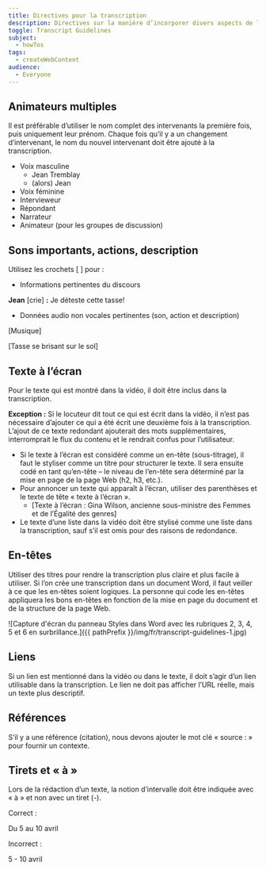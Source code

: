 ```yaml
---
title: Directives pour la transcription
description: Directives sur la manière d’incorporer divers aspects de l’audio et de la vidéo dans une transcription.
toggle: Transcript Guidelines
subject:
  - howTos
tags:
  - createWebContent
audience:
  - Everyone
---
```


## Animateurs multiples

Il est préférable d’utiliser le nom complet des intervenants la première fois, puis uniquement leur prénom. Chaque fois qu’il y a un changement d’intervenant, le nom du nouvel intervenant doit être ajouté à la transcription.

- Voix masculine
  - Jean Tremblay
  - (alors) Jean
- Voix féminine
- Intervieweur
- Répondant
- Narrateur
- Animateur (pour les groupes de discussion)

## Sons importants, actions, description

Utilisez les crochets [ ] pour :

- Informations pertinentes du discours

**Jean** [crie] **:** Je déteste cette tasse!

- Données audio non vocales pertinentes (son, action et description)

[Musique]

[Tasse se brisant sur le sol]

## Texte à l’écran

Pour le texte qui est montré dans la vidéo, il doit être inclus dans la transcription.

**Exception :** Si le locuteur dit tout ce qui est écrit dans la vidéo, il n’est pas nécessaire d’ajouter ce qui a été écrit une deuxième fois à la transcription. L’ajout de ce texte redondant ajouterait des mots supplémentaires, interromprait le flux du contenu et le rendrait confus pour l’utilisateur.

- Si le texte à l’écran est considéré comme un en-tête (sous-titrage), il faut le styliser comme un titre pour structurer le texte. Il sera ensuite codé en tant qu’en-tête – le niveau de l’en-tête sera déterminé par la mise en page de la page Web (h2, h3, etc.).
- Pour annoncer un texte qui apparaît à l’écran, utiliser des parenthèses et le texte de tête « texte à l’écran ».
  - [Texte à l’écran : Gina Wilson, ancienne sous-ministre des Femmes et de l’Égalité des genres]
- Le texte d’une liste dans la vidéo doit être stylisé comme une liste dans la transcription, sauf s’il est omis pour des raisons de redondance.

## En-têtes

Utiliser des titres pour rendre la transcription plus claire et plus facile à utiliser. Si l’on crée une transcription dans un document Word, il faut veiller à ce que les en-têtes soient logiques. La personne qui code les en-têtes appliquera les bons en-têtes en fonction de la mise en page du document et de la structure de la page Web.

![Capture d'écran du panneau Styles dans Word avec les rubriques 2, 3, 4, 5 et 6 en surbrillance.]({{ pathPrefix }}/img/fr/transcript-guidelines-1.jpg)

## Liens

Si un lien est mentionné dans la vidéo ou dans le texte, il doit s’agir d’un lien utilisable dans la transcription. Le lien ne doit pas afficher l’URL réelle, mais un texte plus descriptif.

## Références

S’il y a une référence (citation), nous devons ajouter le mot clé « source : » pour fournir un contexte.

## Tirets et « à »

Lors de la rédaction d’un texte, la notion d’intervalle doit être indiquée avec « à » et non avec un tiret (-).

<dl>
<dt>Correct :</dt>
<dl>Du 5 au 10 avril</dl>
<dt>Incorrect :</dt>
<dl>5 - 10 avril</dl>
</dl>
